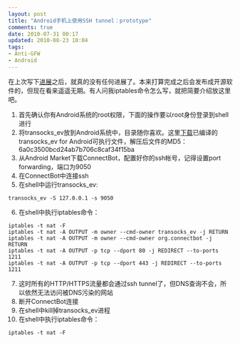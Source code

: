 ```yaml
---
layout: post
title: "Android手机上使用SSH tunnel：prototype"
comments: true
date: 2010-07-31 00:17
updated: 2010-08-23 10:04
tags:
- Anti-GFW
- Android
---
```

在上次写下[进展](/2010/06/07/Android-SSH-tunnel-2010-06-06-)之后，就真的没有任何进展了。本来打算完成之后会发布成开源软件的，但现在看来遥遥无期。有人问我iptables命令怎么写，就把简要介绍放这里吧。

  1. 首先确认你有Android系统的root权限，下面的操作要以root身份登录到shell进行
  2. 将transocks_ev放到Android系统中，目录随你喜欢。这里[下载](http://cid-e1c6bc07e3f505a3.office.live.com/self.aspx/.Public/transocks%5E_ev-android.zip)已编译的transocks_ev for Android可执行文件，解压后文件的MD5：6a0c3500bcd24ab7b706c8caf34f15ba
  3. 从Android Market下载ConnectBot，配置好你的ssh帐号，记得设置port forwarding，端口为9050
  4. 在ConnectBot中连接ssh
  5. 在shell中运行transocks_ev:  

	transocks_ev -S 127.0.0.1 -s 9050

  6. 在shell中执行iptables命令： 
    
	iptables -t nat -F 
    iptables -t nat -A OUTPUT -m owner --cmd-owner transocks_ev -j RETURN 
    iptables -t nat -A OUTPUT -m owner --cmd-owner org.connectbot -j RETURN 
    iptables -t nat -A OUTPUT -p tcp --dport 80 -j REDIRECT --to-ports 1211 
    iptables -t nat -A OUTPUT -p tcp --dport 443 -j REDIRECT --to-ports 1211

  7. 这时所有的HTTP/HTTPS流量都会通过ssh tunnel了，但DNS查询不会，所以依然无法访问被DNS污染的网站
  8. 断开ConnectBot连接
  9. 在shell中kill掉transocks_ev进程
  10. 在shell中执行iptables命令：

	iptables -t nat -F

